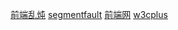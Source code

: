[前端乱炖](http://html-js.com/)
[segmentfault](http://segmentfault.com/)
[前端网](http://www.w3cfuns.com/)
[w3cplus](http://www.w3cplus.com/)

